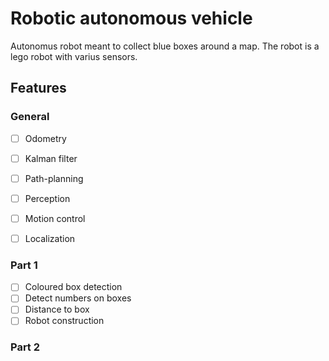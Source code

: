 # Robotic autonomous vehicle

Autonomus robot meant to collect blue boxes around a map. The robot is a lego robot with varius sensors.

## Features

### General 

- [ ]  Odometry
- [ ]  Kalman filter
- [ ]  Path-planning
- [ ]  Perception
- [ ]  Motion control
- [ ]  Localization


### Part 1

- [ ]  Coloured box detection 
- [ ]  Detect numbers on boxes
- [ ]  Distance to box
- [ ]  Robot construction

### Part 2
